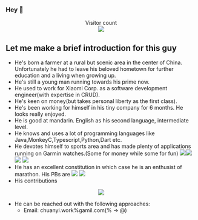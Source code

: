 ### Hey 👋

<p align="center">
  Visitor count<br>
  <img src="https://profile-counter.glitch.me/Likenttt/count.svg" />
</p>

## Let me make a brief introduction for this guy

- He's born a farmer at a rural but scenic area in the center of China. Unfortunately he had to leave his beloved hometown for further education and a living when growing up.
- He's still a young man running towards his prime now.
- He used to work for Xiaomi Corp. as a software development engineer(with expertise in CRUD).
- He's keen on money(but takes personal liberty as the first class).
- He's been working for himself in his tiny company for 6 months. He looks really enjoyed.
- He is good at mandarin. English as his second language, intermediate level.
- He knows and uses a lot of programming languages like Java,MonkeyC,Typescript,Python,Dart etc.
- He devotes himself to sports area and has made plenty of applications running on Garmin watches.(Some for money while some for fun) <img src="https://img.shields.io/badge/dynamic/json?color=green&label=JumpJump&query=downloads&url=https%3A%2F%2Fciqstats.li2niu.com%2Fapi%2Fstats%3Fappid%3Ddc6ceca8-6ec6-49f2-b711-4ebc0d347177%26domain%3Dall"/><img src="https://img.shields.io/badge/dynamic/json?color=red&label=Watchface%20Manjianghong&?style=flat-square&query=downloads&url=https%3A%2F%2Fciqstats.li2niu.com%2Fapi%2Fstats%3Fappid%3Dcc66ca6d-96bb-442e-96a9-4a514b8ccd7c%26domain%3Dall"/><img src="https://img.shields.io/badge/dynamic/json?color=green&label=Watchface%20Obvious&query=downloads&url=https%3A%2F%2Fciqstats.li2niu.com%2Fapi%2Fstats%3Fappid%3Dc430403e-6b89-4de5-af57-621d24c45b8c%26domain%3Dall"/> <img src="https://img.shields.io/badge/dynamic/json?color=red&label=Widget%20Static%20QR%20Code&query=downloads&url=https%3A%2F%2Fciqstats.li2niu.com%2Fapi%2Fstats%3Fappid%3D7a8d8132-72d1-47db-aceb-612a92d0692e%26domain%3Dall"/>
- He has an excellent constitution in which case he is an enthusist of marathon. His PBs are <img src="https://img.shields.io/badge/Marathon_PB-3:21:15-green"/> <img src="https://img.shields.io/badge/Half_Marathon_PB-1:33:12-red"/>
- His contributions
<p align="center">
  <img align="center" src="https://github-readme-stats.vercel.app/api?username=likenttt&show_icons=true&count_private=true&include_all_commits=true" />
</p>

- He can be reached out with the following approaches:
  - Email: chuanyi.work%gamil.com(% -> @)

